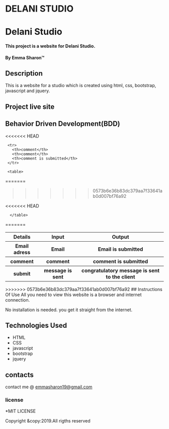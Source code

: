 # DELANI STUDIO

# Delani Studio
#### This project is a website for Delani Studio.
#### By **Emma Sharon**&trade;

## Description
This is a website for a studio which is created using html, css, bootstrap, javascript and jquery.

## Project live site

## Behavior Driven Development(BDD)

<table>
   <tr>
     <th>Details</th>
     <th>Input</th>
     <th>Output</th>
   </tr>
      <tr>
        <th>Email adress</th>
        <th>Email</th>
        <th>Email is submitted</th>
<<<<<<< HEAD
      </tr>

     <tr>
       <th>comment</th>
       <th>comment</th>
       <th>comment is submitted</th>
     </tr>

     <table>
=======
       </tr>
       <tr>
          <th>comment</th>
          <th>comment</th>
          <th>comment is submitted</th>
        </tr>
>>>>>>> 0573b6e36b83dc379aa7f33641ab0d007bf76a92
        <tr>
          <th>submit</th>
          <th>message is sent</th>
          <th>congratulatory message is sent to the client</th>
        </tr>
<<<<<<< HEAD

      </table>   
=======
 </table>   
>>>>>>> 0573b6e36b83dc379aa7f33641ab0d007bf76a92
## Instructions Of Use
All you need to view this website is a browser and internet connection.

No installation is needed. you get it straight from the internet.

## Technologies Used
* HTML
* CSS
* javascript
* bootstrap
* jquery

## contacts
contact me @ emmasharon19@gmail.com

### license
*MIT LICENSE


Copyright &copy:2019.All rigths reserved
